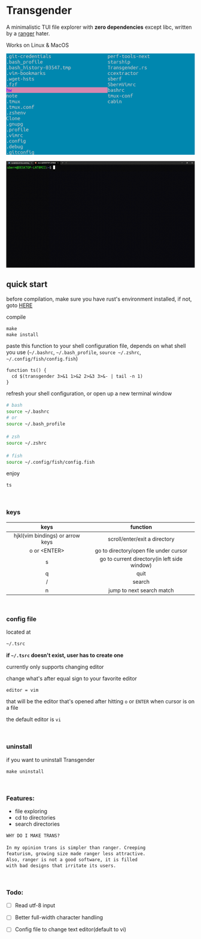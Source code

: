 # Transgender

A minimalistic TUI file explorer with **zero dependencies** except libc, written by a [ranger](https://github.com/ranger/ranger) hater.

Works on Linux & MacOS

![](img/trans-img.png)

![](img/trans.gif)

## quick start

before compilation, make sure you have rust's environment installed, if not, goto [HERE](https://www.rust-lang.org/tools/install)

compile
```
make
make install
```

paste this function to your shell configuration file, depends on what shell you use (`~/.bashrc`, `~/.bash_profile`, `source ~/.zshrc`, `~/.config/fish/config.fish`)
```
function ts() {
  cd $(transgender 3>&1 1>&2 2>&3 3>&- | tail -n 1)
}
```

refresh your shell configuration, or open up a new terminal window
```bash
# bash
source ~/.bashrc
# or
source ~/.bash_profile

# zsh
source ~/.zshrc

# fish
source ~/.config/fish/config.fish

```

enjoy
```bash
ts
```

<br/>

### keys

| keys                             | function                                     |
| :---:                            | :---:                                        |
| hjkl(vim bindings) or arrow keys | scroll/enter/exit a directory                |
| o or \<ENTER\>                   | go to directory/open file under cursor       |
| s                                | go to current directory(in left side window) |
| q                                | quit                                         |
| /                                | search                                       |
| n                                | jump to next search match                    |

<br/>

### config file
located at
```bash
~/.tsrc
```

**if `~/.tsrc` doesn't exist, user has to create one**

currently only supports changing editor

change what's after equal sign to your favorite editor
```
editor = vim
```

that will be the editor that's opened after hitting `o` or `ENTER` when cursor is on a file

the default editor is `vi`

<br/>

### uninstall

if you want to uninstall Transgender
```
make uninstall
```

<br/>

### Features:

* file exploring
* cd to directories
* search directories

```
WHY DO I MAKE TRANS?

In my opinion trans is simpler than ranger. Creeping
featurism, growing size made ranger less attractive. 
Also, ranger is not a good software, it is filled
with bad designs that irritate its users.
```

<br/>

### Todo:
- [ ] Read utf-8 input

- [ ] Better full-width character handling

- [ ] Config file to change text editor(default to vi)
